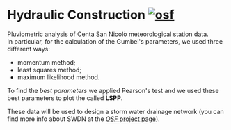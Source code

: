 # Hydraulic Construction [![osf](https://img.shields.io/badge/OSF-Page-green.svg)](osf.io/368pj)

Pluviometric analysis of Centa San Nicolò meteorological station data.  
In particular, for the calculation of the Gumbel's parameters, we used three different ways:

* momentum method;
* least squares method;
* maximum likelihood method.

To find the *best parameters* we applied Pearson's test and we used these best parameters to plot the called **LSPP**.

These data will be used to design a storm water drainage network (you can find more info about SWDN at the [*OSF* project page](https://osf.io/6zpav/)).

